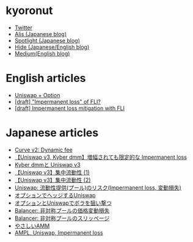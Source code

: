 
# kyoronut
- [Twitter](https://twitter.com/kyoronut)
- [Alis (Japanese blog)](https://alis.to/users/lisalisa)
- [Spotlight (Japanese blog)](https://spotlight.soy/1189)
- [Hide (Japanese/English blog)](https://hide.ac/users/ytkUhyIcn7bZPntEyTU00OBx64d2)
- [Medium(English blog)](https://medium.com/@kyoronut)

# English articles
- [Uniswap + Option](https://medium.com/@kyoronut/uniswap-option-c08681747ca2)
- [[draft] "Impermanent loss" of FLI?](https://hide.ac/articles/M60HGAvUe)
- [[draft] Impermanent loss mitigation with FLI](https://hide.ac/articles/ObmT7A2F_)

# Japanese articles
- [Curve v2: Dynamic fee](https://hide.ac/articles/BNGN9EcrW)
- [【Uniswap v3, Kyber dmm】増幅されても限定的な Impermanent loss](https://hide.ac/articles/eQpeeLqhx)
- [Kyber dmmと Uniswap v3](https://hide.ac/articles/ft4Rd4P_T)
- [【Uniswap v3】集中流動性 (1)](https://alis.to/lisalisa/articles/375Pqo0rMVVe)
- [【Uniswap v3】集中流動性 (2)](https://alis.to/lisalisa/articles/3Vjl8bqdqGJz)
- [Uniswap: 流動性提供(プール)のリスク(Impermanent loss, 変動損失)](https://alis.to/lisalisa/articles/anLYvOqDwWqb)
- [オプションでヘッジするUniswap](https://alis.to/lisalisa/articles/KeOGAMAqpo1m)
- [オプションとUniswapでボラを狙い撃つ](https://alis.to/lisalisa/articles/3k9beLMR9PbL)
- [Balancer: 非対称プールの価格変動損失](https://alis.to/lisalisa/articles/a1ZYPnEMEXnw)
- [Balancer: 非対称プールのスリッページ](https://alis.to/lisalisa/articles/aw50mqzOA85Y)
- [やさしいAMM](https://spotlight.soy/detail?article_id=lh5vcjkml)
- [AMPL, Uniswap, Impermanent loss](https://spotlight.soy/detail?article_id=1f9xb2pu2)
